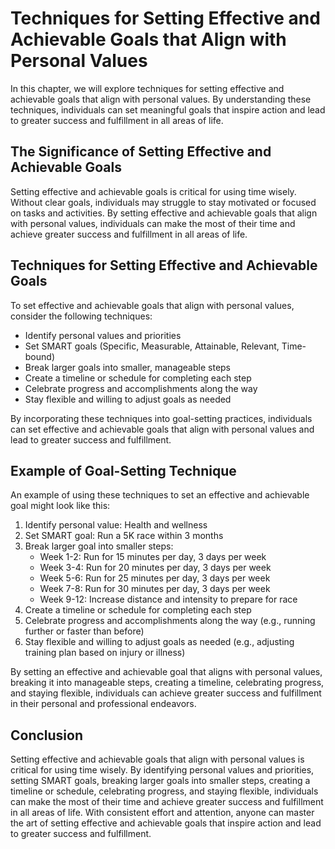 Techniques for Setting Effective and Achievable Goals that Align with Personal Values
===============================================================================================================================

In this chapter, we will explore techniques for setting effective and achievable goals that align with personal values. By understanding these techniques, individuals can set meaningful goals that inspire action and lead to greater success and fulfillment in all areas of life.

The Significance of Setting Effective and Achievable Goals
----------------------------------------------------------

Setting effective and achievable goals is critical for using time wisely. Without clear goals, individuals may struggle to stay motivated or focused on tasks and activities. By setting effective and achievable goals that align with personal values, individuals can make the most of their time and achieve greater success and fulfillment in all areas of life.

Techniques for Setting Effective and Achievable Goals
-----------------------------------------------------

To set effective and achievable goals that align with personal values, consider the following techniques:

* Identify personal values and priorities
* Set SMART goals (Specific, Measurable, Attainable, Relevant, Time-bound)
* Break larger goals into smaller, manageable steps
* Create a timeline or schedule for completing each step
* Celebrate progress and accomplishments along the way
* Stay flexible and willing to adjust goals as needed

By incorporating these techniques into goal-setting practices, individuals can set effective and achievable goals that align with personal values and lead to greater success and fulfillment.

Example of Goal-Setting Technique
---------------------------------

An example of using these techniques to set an effective and achievable goal might look like this:

1. Identify personal value: Health and wellness
2. Set SMART goal: Run a 5K race within 3 months
3. Break larger goal into smaller steps:
   * Week 1-2: Run for 15 minutes per day, 3 days per week
   * Week 3-4: Run for 20 minutes per day, 3 days per week
   * Week 5-6: Run for 25 minutes per day, 3 days per week
   * Week 7-8: Run for 30 minutes per day, 3 days per week
   * Week 9-12: Increase distance and intensity to prepare for race
4. Create a timeline or schedule for completing each step
5. Celebrate progress and accomplishments along the way (e.g., running further or faster than before)
6. Stay flexible and willing to adjust goals as needed (e.g., adjusting training plan based on injury or illness)

By setting an effective and achievable goal that aligns with personal values, breaking it into manageable steps, creating a timeline, celebrating progress, and staying flexible, individuals can achieve greater success and fulfillment in their personal and professional endeavors.

Conclusion
----------

Setting effective and achievable goals that align with personal values is critical for using time wisely. By identifying personal values and priorities, setting SMART goals, breaking larger goals into smaller steps, creating a timeline or schedule, celebrating progress, and staying flexible, individuals can make the most of their time and achieve greater success and fulfillment in all areas of life. With consistent effort and attention, anyone can master the art of setting effective and achievable goals that inspire action and lead to greater success and fulfillment.
